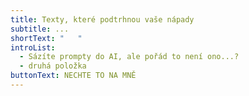 ```yaml
---
title: Texty, které podtrhnou vaše nápady
subtitle: ...
shortText: "   "
introList:
  - Sázíte prompty do AI, ale pořád to není ono...?
  - druhá položka
buttonText: NECHTE TO NA MNĚ
---
```

